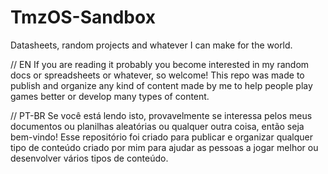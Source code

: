 # TmzOS-Sandbox
Datasheets, random projects and whatever I can make for the world.

// EN
If you are reading it probably you become interested in my random docs or spreadsheets or whatever, so welcome!
This repo was made to publish and organize any kind of content made by me to help people play games better or 
develop many types of content.

// PT-BR
Se você está lendo isto, provavelmente se interessa pelos meus documentos ou planilhas aleatórias ou qualquer outra coisa, 
então seja bem-vindo!
Esse repositório foi criado para publicar e organizar qualquer tipo de conteúdo criado por mim para ajudar as pessoas 
a jogar melhor ou desenvolver vários tipos de conteúdo.
